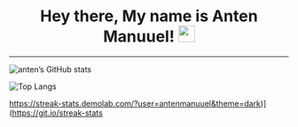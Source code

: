 
<h1 align="center"> 
  Hey there, My name is Anten Manuuel!
  <img src="https://media.giphy.com/media/hvRJCLFzcasrR4ia7z/giphy.gif" width="30px"/>
</h1>

----

![anten’s GitHub stats](https://github-readme-stats.vercel.app/api?username=antenmanuuel&show_icons=true&theme=dark)

![Top Langs](https://github-readme-stats.vercel.app/api/top-langs/?username=antenmanuuel&layout=compact)

https://streak-stats.demolab.com/?user=antenmanuuel&theme=dark)](https://git.io/streak-stats




